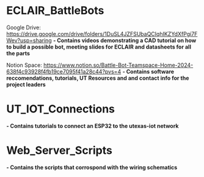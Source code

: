 # ECLAIR_BattleBots

Google Drive: https://drive.google.com/drive/folders/1DuSL4JZFSUbaQCIqhIKZYdXfPgi7FWev?usp=sharing
**- Contains videos demonstrating a CAD tutorial on how to build a possible bot, meeting slides for ECLAIR and datasheets for all the parts**

Notion Space: https://www.notion.so/Battle-Bot-Teamspace-Home-2024-638f4c93928f4fb19ce7095f41a28c44?pvs=4
**- Contains software reccomendations, tutorials, UT Resources and and contact info for the project leaders**

# UT_IOT_Connections
**- Contains tutorials to connect an ESP32 to the utexas-iot network**

# Web_Server_Scripts
**- Contains the scripts that corrospond with the wiring schematics**
